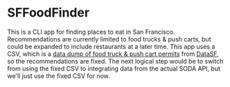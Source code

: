 # SFFoodFinder

This is a CLI app for finding places to eat in San Francisco.  Recommendations are currently limited to food trucks & push carts, but could be expanded to include restaurants at a later time.  This app uses a CSV, which is a [data dump of food truck & push cart permits](https://data.sfgov.org/Economy-and-Community/Mobile-Food-Facility-Permit/rqzj-sfat/data) from [DataSF](https://data.sfgov.org/), so the recommendations are fixed.  The next logical step would be to switch from using the fixed CSV to integrating data from the actual SODA API, but we'll just use the fixed CSV for now.
